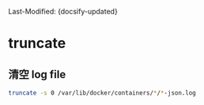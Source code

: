 Last-Modified: {docsify-updated}

# truncate

## 清空 log file
```sh
truncate -s 0 /var/lib/docker/containers/*/*-json.log
```